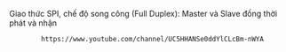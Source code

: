 Giao thức SPI, chế độ song công (Full Duplex): Master và Slave đồng thời phát và nhận
                    
            https://www.youtube.com/channel/UC5HHANSe0ddYlCLcBm-nWYA